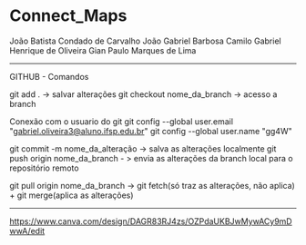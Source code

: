 # Connect_Maps
João Batista Condado de Carvalho
João Gabriel Barbosa Camilo
Gabriel Henrique de Oliveira
Gian Paulo Marques de Lima

-----------------------------------------------

GITHUB - Comandos

git add . -> salvar alterações
git checkout nome_da_branch -> acesso a branch

Conexão com o usuario do git
git config --global user.email "gabriel.oliveira3@aluno.ifsp.edu.br"
git config --global user.name "gg4W"

git commit -m nome_da_alteração -> salva as alterações localmente
git push origin nome_da_branch - > envia as alterações da branch local para o repositório remoto

git pull origin nome_da_branch -> git fetch(só traz as alterações, não aplica) + 
git merge(aplica as alterações)


-----------------------------------------------
 

https://www.canva.com/design/DAGR83RJ4zs/OZPdaUKBJwMywACy9mDwwA/edit